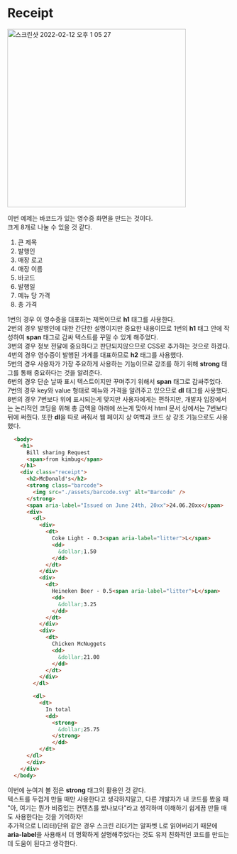 # Receipt

<img width="402" alt="스크린샷 2022-02-12 오후 1 05 27" src="https://user-images.githubusercontent.com/86224851/153695946-12e7536e-4274-48e3-958c-4b9af42a32b9.png">

이번 예제는 바코드가 있는 영수증 화면을 만드는 것이다.  
크게 8개로 나눌 수 있을 것 같다.

1. 큰 제목
2. 발행인
3. 매장 로고
4. 매장 이름
5. 바코드
6. 발행일
7. 메뉴 당 가격
8. 총 가격

1번의 경우 이 영수증을 대표하는 제목이므로 **h1** 태그를 사용한다.  
2번의 경우 발행인에 대한 간단한 설명이지만 중요한 내용이므로 1번의 **h1** 태그 안에 작성하여 **span** 태그로 감싸 텍스트를 꾸밀 수 있게 해주었다.  
3번의 경우 정보 전달에 중요하다고 판단되지않으므로 CSS로 추가하는 것으로 하겠다.  
4번의 경우 영수증이 발행된 가게를 대표하므로 **h2** 태그를 사용했다.  
5번의 경우 사용자가 가장 주요하게 사용하는 기능이므로 강조를 하기 위해 **strong** 태그를 통해 중요하다는 것을 알려준다.  
6번의 경우 단순 날짜 표시 텍스트이지만 꾸며주기 위해서 **span** 태그로 감싸주었다.  
7번의 경우 key와 value 형태로 메뉴와 가격을 알려주고 있으므로 **dl** 태그를 사용했다.  
8번의 경우 7번보다 위에 표시되는게 맞지만 사용자에게는 편하지만, 개발자 입장에서는 논리적인 코딩을 위해 총 금액을 아래에 쓰는게 맞아서 html 문서 상에서는 7번보다 뒤에 써줬다. 또한 **dl**을 따로 써줘서 웹 페이지 상 여백과 코드 상 강조 기능으로도 사용했다.

```html
  <body>
    <h1>
      Bill sharing Request
      <span>from kimbug</span>
    </h1>
    <div class="receipt">
      <h2>McDonald's</h2>
      <strong class="barcode">
        <img src="./assets/barcode.svg" alt="Barcode" />
      </strong>
      <span aria-label="Issued on June 24th, 20xx">24.06.20xx</span>
      <div>
        <dl>
          <div>
            <dt>
              Coke Light - 0.3<span aria-label="litter">L</span>
              <dd>
                &dollar;1.50
              </dd>
            </dt>
          </div>
          <div>
            <dt>
              Heineken Beer - 0.5<span aria-label="litter">L</span>
              <dd>
                &dollar;3.25
              </dd>
            </dt>
          </div>
          <div>
            <dt>
              Chicken McNuggets
              <dd>
                &dollar;21.00
              </dd>
            </dt>
          </div>
        </dl>

        <dl>
          <dt>
            In total
            <dd>
              <strong>
                &dollar;25.75
              </strong>
              </dd>
          </dt>
      </dl>
      </div>
    </div>
  </body>
```

이번에 눈여겨 볼 점은 **strong** 태그의 활용인 것 같다.  
텍스트를 두껍게 만들 때만 사용한다고 생각하지말고, 다른 개발자가 내 코드를 봤을 때 "아, 여기는 뭔가 비중있는 컨텐츠를 썼나보다"라고 생각하며 이해하기 쉽게끔 만들 때도 사용한다는 것을 기억하자!  
추가적으로 L(리터)단위 같은 경우 스크린 리더기는 알파벳 L로 읽어버리기 때문에 **aria-label**을 사용해서 더 명확하게 설명해주었다는 것도 유저 친화적인 코드를 만드는데 도움이 된다고 생각한다.
